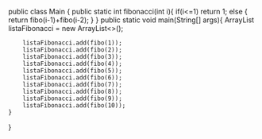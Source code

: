 
public class Main {
    public static int fibonacci(int i){
      if(i<=1) return 1; 
      else {
        return fibo(i-1)+fibo(i-2); 
      }
    }
    public static void main(String[] args){
      ArrayList<Integer> listaFibonacci = new ArrayList<>(); 
        
        listaFibonacci.add(fibo(1));
        listaFibonacci.add(fibo(2));
        listaFibonacci.add(fibo(3));
        listaFibonacci.add(fibo(4));
        listaFibonacci.add(fibo(5));
        listaFibonacci.add(fibo(6));
        listaFibonacci.add(fibo(7));
        listaFibonacci.add(fibo(8));
        listaFibonacci.add(fibo(9));
        listaFibonacci.add(fibo(10));
    }
}
